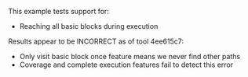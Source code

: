 This example tests support for:

* Reaching all basic blocks during execution

Results appear to be INCORRECT as of tool 4ee615c7:

* Only visit basic block once feature means we never find other paths
* Coverage and complete execution features fail to detect this error
